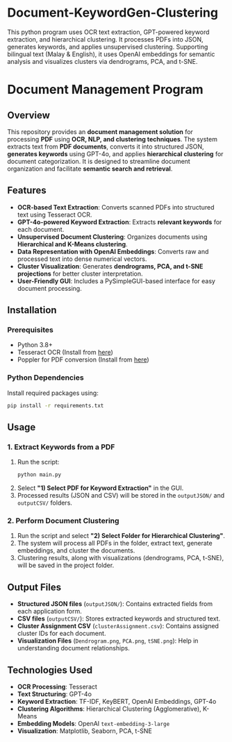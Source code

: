 # Document-KeywordGen-Clustering
This python program uses OCR text extraction, GPT-powered keyword extraction, and hierarchical clustering. It processes PDFs into JSON, generates keywords, and applies unsupervised clustering. Supporting bilingual text (Malay &amp; English), it uses OpenAI embeddings for semantic analysis and visualizes clusters via dendrograms, PCA, and t-SNE.
# Document Management Program  

## Overview  
This repository provides an **document management solution** for processing **PDF** using **OCR, NLP, and clustering techniques**. The system extracts text from **PDF documents**, converts it into structured JSON, **generates keywords** using GPT-4o, and applies **hierarchical clustering** for document categorization. It is designed to streamline document organization and facilitate **semantic search and retrieval**.

## Features  
- **OCR-based Text Extraction**: Converts scanned PDFs into structured text using Tesseract OCR.  
- **GPT-4o-powered Keyword Extraction**: Extracts **relevant keywords** for each document.  
- **Unsupervised Document Clustering**: Organizes documents using **Hierarchical and K-Means clustering**.  
- **Data Representation with OpenAI Embeddings**: Converts raw and processed text into dense numerical vectors.  
- **Cluster Visualization**: Generates **dendrograms, PCA, and t-SNE projections** for better cluster interpretation.  
- **User-Friendly GUI**: Includes a PySimpleGUI-based interface for easy document processing.  

## Installation  
### **Prerequisites**  
- Python 3.8+  
- Tesseract OCR (Install from [here](https://github.com/UB-Mannheim/tesseract/wiki))  
- Poppler for PDF conversion (Install from [here](https://poppler.freedesktop.org/))  

### **Python Dependencies**  
Install required packages using:  
```sh
pip install -r requirements.txt
```

## Usage  
### **1. Extract Keywords from a PDF**  
1. Run the script:  
   ```sh
   python main.py
   ```  
2. Select **"1) Select PDF for Keyword Extraction"** in the GUI.  
3. Processed results (JSON and CSV) will be stored in the `outputJSON/` and `outputCSV/` folders.  

### **2. Perform Document Clustering**  
1. Run the script and select **"2) Select Folder for Hierarchical Clustering"**.  
2. The system will process all PDFs in the folder, extract text, generate embeddings, and cluster the documents.  
3. Clustering results, along with visualizations (dendrograms, PCA, t-SNE), will be saved in the project folder.  

## Output Files  
- **Structured JSON files** (`outputJSON/`): Contains extracted fields from each application form.  
- **CSV files** (`outputCSV/`): Stores extracted keywords and structured text.  
- **Cluster Assignment CSV** (`clusterAssignment.csv`): Contains assigned cluster IDs for each document.  
- **Visualization Files** (`Dendrogram.png`, `PCA.png`, `tSNE.png`): Help in understanding document relationships.  

## Technologies Used  
- **OCR Processing**: Tesseract  
- **Text Structuring**: GPT-4o  
- **Keyword Extraction**: TF-IDF, KeyBERT, OpenAI Embeddings, GPT-4o  
- **Clustering Algorithms**: Hierarchical Clustering (Agglomerative), K-Means  
- **Embedding Models**: OpenAI `text-embedding-3-large`  
- **Visualization**: Matplotlib, Seaborn, PCA, t-SNE 
